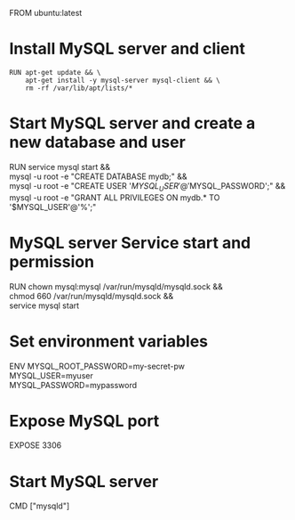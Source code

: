 FROM ubuntu:latest

# Install MySQL server and client
```
RUN apt-get update && \
    apt-get install -y mysql-server mysql-client && \
    rm -rf /var/lib/apt/lists/*
```

# Start MySQL server and create a new database and user
RUN service mysql start && \
    mysql -u root -e "CREATE DATABASE mydb;" && \
    mysql -u root -e "CREATE USER '$MYSQL_USER'@'%' IDENTIFIED BY '$MYSQL_PASSWORD';" && \
    mysql -u root -e "GRANT ALL PRIVILEGES ON mydb.* TO '$MYSQL_USER'@'%';"

# MySQL server Service start and permission
RUN chown mysql:mysql /var/run/mysqld/mysqld.sock && \
    chmod 660 /var/run/mysqld/mysqld.sock && \
    service mysql start

# Set environment variables
ENV MYSQL_ROOT_PASSWORD=my-secret-pw \
    MYSQL_USER=myuser \
    MYSQL_PASSWORD=mypassword

# Expose MySQL port
EXPOSE 3306

# Start MySQL server
CMD ["mysqld"]